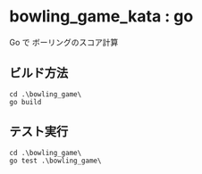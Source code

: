 # bowling_game_kata : go

Go で ボーリングのスコア計算

## ビルド方法

```
cd .\bowling_game\
go build
```

## テスト実行

```
cd .\bowling_game\
go test .\bowling_game\
```

